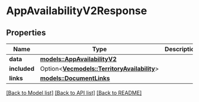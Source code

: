 # AppAvailabilityV2Response

## Properties

Name | Type | Description | Notes
------------ | ------------- | ------------- | -------------
**data** | [**models::AppAvailabilityV2**](AppAvailabilityV2.md) |  | 
**included** | Option<[**Vec<models::TerritoryAvailability>**](TerritoryAvailability.md)> |  | [optional]
**links** | [**models::DocumentLinks**](DocumentLinks.md) |  | 

[[Back to Model list]](../README.md#documentation-for-models) [[Back to API list]](../README.md#documentation-for-api-endpoints) [[Back to README]](../README.md)



